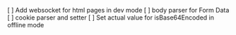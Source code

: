 [ ] Add websocket for html pages in dev mode
[ ] body parser for Form Data
[ ] cookie parser and setter
[ ] Set actual value for isBase64Encoded in offline mode
